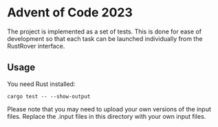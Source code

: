 # Advent of Code 2023

The project is implemented as a set of tests. This is done for ease of development so that each task can be launched
individually from the RustRover interface.

## Usage

You need Rust installed:

```shell
cargo test -- --show-output
```

Please note that you may need to upload your own versions of the input files. Replace the .input files in this directory
with your own input files.